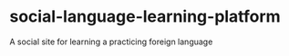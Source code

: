 social-language-learning-platform
=================================

A social site for learning a practicing foreign language
